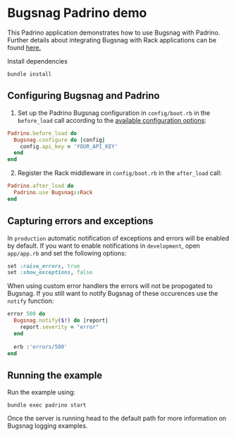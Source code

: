 # Bugsnag Padrino demo

This Padrino application demonstrates how to use Bugsnag with Padrino.
Further details about integrating Bugsnag with Rack applications can be found [here.](https://docs.bugsnag.com/platforms/ruby/rack/)

Install dependencies

```shell
bundle install
```

## Configuring Bugsnag and Padrino

1. Set up the Padrino Bugsnag configuration in ```config/boot.rb```     in the `before_load` call according to the [available configuration options](https://docs.bugsnag.com/platforms/ruby/rack/configuration-options/):
  ```ruby
  Padrino.before_load do
    Bugsnag.configure do |config|
      config.api_key = 'YOUR_API_KEY'
    end
  end
  ```

2. Register the Rack middleware in ```config/boot.rb``` in the  `after_load` call:
  ```ruby
  Padrino.after_load do
    Padrino.use Bugsnag::Rack
  end
  ```

## Capturing errors and exceptions

In `production` automatic notification of exceptions and errors will be enabled by default.  If you want to enable notifications in `development`, open ```app/app.rb``` and set the following options:
```ruby
set :raise_errors, true
set :show_exceptions, false
```

When using custom error handlers the errors will not be propogated to Bugsnag.  If you still want to notify Bugsnag of these occurences use the `notify` function:
```ruby
error 500 do
  Bugsnag.notify($!) do |report|
    report.severity = "error"
  end
  
  erb :'errors/500'
end
```

## Running the example

Run the example using:

```shell
bundle exec padrino start
```

Once the server is running head to the default path for more information on Bugsnag logging examples.
